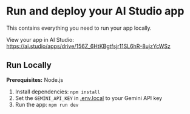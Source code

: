 

# Run and deploy your AI Studio app

This contains everything you need to run your app locally.

View your app in AI Studio: https://ai.studio/apps/drive/156Z_6HtKBgtfsjr11SL6hR-8ujzYcWSz

## Run Locally

**Prerequisites:**  Node.js


1. Install dependencies:
   `npm install`
2. Set the `GEMINI_API_KEY` in [.env.local](.env.local) to your Gemini API key
3. Run the app:
   `npm run dev`
